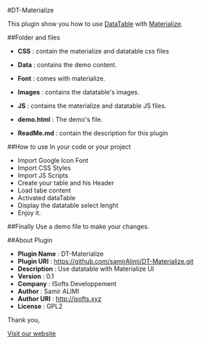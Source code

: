 
#DT-Materialize

This plugin show you how to use [DataTable](https://www.datatables.net) with [Materialize](http://materializecss.com).

##Folder and files
	
   * **CSS** : contain the materialize and datatable css files
	
   * **Data** : contains the demo content.

   * **Font** : comes with materialize.

   * **Images** : contains the datatable's images.

   * **JS** : contains the materialize and datatable JS files.

   * **demo.html** : The demo's file.

   * **ReadMe.md** : contain the description for this plugin

##How to use
  In your code or your project
   + Import Google Icon Font
   + Import CSS Styles
   + Import JS Scripts
   + Create your table and his Header
   + Load tabe content
   + Activated dataTable
   + Display the datatable select lenght
   + Enjoy it.

##Finally
   Use a demo file to make your changes.

##About Plugin
  + **Plugin Name** : DT-Materialize
  + **Plugin URI** : https://github.com/samirAlimi/DT-Materialize.git
  + **Description** : Use datatable with Materialize UI
  + **Version** : 0.1
  + **Company** : ISofts Developpement
  + **Author** : Samir ALIMI
  + **Author URI** : http://isofts.xyz
  + **License** : GPL2

Thank you,

[Visit our website](http://www.isofts.xyz)